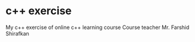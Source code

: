 # c++ exercise     
My c++ exercise of online c++ learning course 
Course teacher Mr. Farshid Shirafkan

